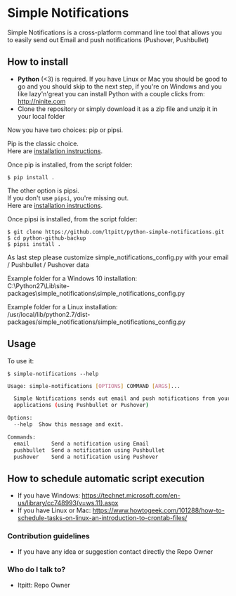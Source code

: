 # Simple Notifications
Simple Notifications is a cross-platform command line tool that allows you to easily send out Email and push notifications (Pushover, Pushbullet)  

## How to install
* **Python** (<3) is required. If you have Linux or Mac you should be good to go and you should skip to the next step, if you're on Windows and you like lazy'n'great you can install Python with a couple clicks from: http://ninite.com
* Clone the repository or simply download it as a zip file and unzip it in your local folder

Now you have two choices: pip or pipsi.  

Pip is the classic choice.  
Here are [installation instructions](https://pip.pypa.io/en/stable/installing/).  

Once pip is installed, from the script folder:

    $ pip install .

The other option is pipsi.  
If you don't use `pipsi`, you're missing out.  
Here are [installation instructions](https://github.com/mitsuhiko/pipsi#readme).

Once pipsi is installed, from the script folder: 

    $ git clone https://github.com/ltpitt/python-simple-notifications.git
    $ cd python-github-backup
    $ pipsi install .

As last step please customize simple_notifications_config.py with your email / Pushbullet / Pushover data  

Example folder for a Windows 10 installation:  
C:\Python27\Lib\site-packages\simple_notifications\simple_notifications_config.py  
  
Example folder for a Linux installation:  
/usr/local/lib/python2.7/dist-packages/simple_notifications/simple_notifications_config.py  

## Usage

To use it:

    $ simple-notifications --help
    
    
```bash
Usage: simple-notifications [OPTIONS] COMMAND [ARGS]...

  Simple Notifications sends out email and push notifications from your
  applications (using Pushbullet or Pushover)

Options:
  --help  Show this message and exit.

Commands:
  email       Send a notification using Email
  pushbullet  Send a notification using Pushbullet
  pushover    Send a notification using Pushover

```

## How to schedule automatic script execution
* If you have Windows: https://technet.microsoft.com/en-us/library/cc748993(v=ws.11).aspx
* If you have Linux or Mac: https://www.howtogeek.com/101288/how-to-schedule-tasks-on-linux-an-introduction-to-crontab-files/

### Contribution guidelines ###

* If you have any idea or suggestion contact directly the Repo Owner

### Who do I talk to? ###

* ltpitt: Repo Owner
